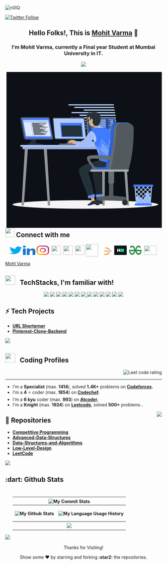 <!-- Profile View Count -->
<p align="left"> <img src="https://komarev.com/ghpvc/?username=n0IQ" alt="n0IQ" /> </p>

[![Twitter Follow](https://img.shields.io/twitter/follow/Mohit_Varma1?color=1DA1F2&logo=twitter&style=for-the-badge)](https://twitter.com/intent/follow?original_referer=https://github.com/n0IQ&screen_name=Mohit_Varma1)

## <p align="center"> Hello Folks!, This is [**Mohit Varma**]() :wave: </p>

<div>
<h3 align="center"> I'm Mohit Varma, currently a Final year Student at Mumbai University in IT. </h3>
<p align="center"> <img src="https://readme-typing-svg.herokuapp.com?font=Roboto&color=%2350CA10&size=25&center=true&vCenter=true&width=850&height=30&lines=A+competitive+programmer.+;An+enthusiast+backend+web+developer.;Enthusiast+to+learn+new+skills.;A+quick+learner+to+develop+new+skills."/></p>
</div>
  
<p><img align="right" src="https://raw.githubusercontent.com/SubhadeepZilong/SubhadeepZilong/main/icons/animation_500_kxa883sd.gif" alt="SubhadeepZilong" /></p>

<!-- Contact Tag -->

## <img src="https://media.giphy.com/media/iY8CRBdQXODJSCERIr/giphy.gif" height="30px" width="30px"> Connect with me

<p align="center">
<a href="https://twitter.com/Mohit_Varma1" target="blank"><img align="center" src="https://raw.githubusercontent.com/SubhadeepZilong/SubhadeepZilong/main/icons/Social/twitter.svg" height="30" width="40" /></a>
<a href="https://www.linkedin.com/in/mohitvarma122/" target="blank"><img align="center" src="https://raw.githubusercontent.com/SubhadeepZilong/SubhadeepZilong/main/icons/Social/linked-in-alt.svg" hakraborty-b341a8191" height="30" width="40" /></a>
<a href="https://www.instagram.com/mohit_varma__/" target="blank"><img align="center" src="https://raw.githubusercontent.com/SubhadeepZilong/SubhadeepZilong/main/icons/Social/instagram.svg" height="30" width="40" /></a>&nbsp;
<a href="mailto:varmamohit122@gmail.com" target="blank"><img align="center" src="https://cdn-icons-png.flaticon.com/512/281/281769.png" height="30" width="30" /></a>&nbsp;
<a href="https://codeforces.com/profile/Mohit." target="blank"><img align="center" src="https://cdn.iconscout.com/icon/free/png-256/code-forces-3521352-2944796.png" height="30" width="30" /></a>&nbsp;
<a href="https://www.codechef.com/users/captainxop/" target="blank"><img align="center" src="https://avatars1.githubusercontent.com/u/11960354?s=460&v=4" height="30" width="30" /></a>
<a href="https://atcoder.jp/users/captainxop/" target="blank"><img align="center" src="https://i.ibb.co/n3Brz1V/atcoder-removebg-preview.png" height="40" width="40" /></a>
<a href="https://leetcode.com/n0IQ/" target="blank"><img align="center" src="https://raw.githubusercontent.com/SubhadeepZilong/SubhadeepZilong/main/icons/Social/leet-code.svg" height="30" width="40" /></a>&nbsp;
<a href="https://www.hackerrank.com/Mohit_Varma" target="blank"><img align="center" src="https://raw.githubusercontent.com/SubhadeepZilong/SubhadeepZilong/main/icons/Social/hackerrank.svg" height="30" width="40" /></a>&nbsp;
<a href="https://auth.geeksforgeeks.org/user/varmamohit122" target="blank"><img align="center" src="https://raw.githubusercontent.com/SubhadeepZilong/SubhadeepZilong/main/icons/Social/geeks-for-geeks.svg" height="30" width="40" /></a>&nbsp;
<a href="https://www.hackerearth.com/@n0IQ" target="blank"><img align="center" src="https://camo.githubusercontent.com/0d8e111fa2d1f1743ca909becc6448691f0d2ee3935a2d3ad82d260f0b046311/68747470733a2f2f75706c6f61642e77696b696d656469612e6f72672f77696b6970656469612f636f6d6d6f6e732f652f65382f4861636b657245617274685f6c6f676f2e706e67" height="30" width="40" /></a>&nbsp;
          
</p>

<div class="badge-base LI-profile-badge" data-locale="en_US" data-size="medium" data-theme="dark" data-type="VERTICAL" data-vanity="mohit-varma" data-version="v1"><a class="badge-base__link LI-simple-link" href="https://www.linkedin.com/in/mohitvarma122/">Moht Varma</a></div>

## <img src = "https://media2.giphy.com/media/QssGEmpkyEOhBCb7e1/giphy.gif?cid=ecf05e47a0n3gi1bfqntqmob8g9aid1oyj2wr3ds3mg700bl&rid=giphy.gif"  height="30px"  width = 32px> &nbsp; TechStacks, I'm familiar with!

<div align="center">
  <a href="https://en.wikipedia.org/wiki/C_(programming_language)"><img width="47" src="https://cdn.iconscout.com/icon/free/png-256/c-57-1175191.png"/></a>
  <a href="https://en.wikipedia.org/wiki/C%2B%2B"><img width="40" src="https://upload.wikimedia.org/wikipedia/commons/thumb/1/18/ISO_C%2B%2B_Logo.svg/1822px-ISO_C%2B%2B_Logo.svg.png"/></a>
  <a href="https://en.wikipedia.org/wiki/Java_(programming_language)"><img width="40" src="https://cdn.worldvectorlogo.com/logos/java-4.svg"/></a>
  <a href="https://en.wikipedia.org/wiki/Visual_Studio_Code"><img width="40" src="https://upload.wikimedia.org/wikipedia/commons/9/9a/Visual_Studio_Code_1.35_icon.svg"/></a>
<!-- 
<img width="45" src=""/><img width="45" src=""/><img width="45" src=""/> -->
  <a href="https://en.wikipedia.org/wiki/Sublime_Text"><img width="40" src="https://avatars.githubusercontent.com/u/684879?s=400&v=4"/></a>
  <a href="https://en.wikipedia.org/wiki/HTML"><img width="40" src="https://cdn-icons-png.flaticon.com/512/1216/1216733.png"/></a>
  <a href="https://en.wikipedia.org/wiki/CSS"><img width="40" src="https://upload.wikimedia.org/wikipedia/commons/thumb/6/62/CSS3_logo.svg/240px-CSS3_logo.svg.png"/>
  <a href="https://en.wikipedia.org/wiki/JavaScript"><img width="34.5" src="https://cdn.worldvectorlogo.com/logos/logo-javascript.svg"/></a>
<!--   <img width="40" src="https://raw.githubusercontent.com/gilbarbara/logos/master/logos/javascript.svg"/>   -->
  <!-- <a href="https://en.wikipedia.org/wiki/Bootstrap_(front-end_framework)"><img width="40" src="https://raw.githubusercontent.com/gilbarbara/logos/master/logos/bootstrap.svg"/></a> -->
  <!-- <a href="https://en.wikipedia.org/wiki/React_(JavaScript_library)"><img width="40" src="https://cdn.worldvectorlogo.com/logos/react-1.svg"/></a> -->
  <a href="https://nodejs.org/en/"><img width="40" src="https://cdn.worldvectorlogo.com/logos/nodejs-icon.svg"/></a>
  <a href="https://expressjs.com/"><img width="40" src="https://cdn.worldvectorlogo.com/logos/express-109.svg"/></a>
  <a href="https://graphql.org/"><img width="40" src="https://cdn.worldvectorlogo.com/logos/graphql-logo-2.svg"/></a>
  <!-- <a href="https://en.wikipedia.org/wiki/Bootstrap_(front-end_framework)"><img width="40" src="https://raw.githubusercontent.com/gilbarbara/logos/master/logos/bootstrap.svg"/></a> -->
    <a href="https://www.mongodb.com/"><img width="45" src="https://cdn.worldvectorlogo.com/logos/mongodb-icon-1.svg"/></a>
    <!-- <a href="https://www.mysql.com/"><img width="55" src="https://cdn.freebiesupply.com/logos/large/2x/mysql-logo-png-transparent.png"/></a> -->
  <a href="https://en.wikipedia.org/wiki/Git"><img width="40" src="https://upload.wikimedia.org/wikipedia/commons/thumb/3/3f/Git_icon.svg/1024px-Git_icon.svg.png"/></a>

</div>
<!-- <img src="https://user-images.githubusercontent.com/73097560/115834477-dbab4500-a447-11eb-908a-139a6edaec5c.gif"></a> -->

## :zap: Tech Projects

- [**URL Shorterner**](https://github.com/n0IQ/URL-Shortener)
- [**Pinterest-Clone-Backend**](https://github.com/n0IQ/Pinterest-Clone-Backend)

<img src="https://user-images.githubusercontent.com/73097560/115834477-dbab4500-a447-11eb-908a-139a6edaec5c.gif"></a>

## <img src = "https://media2.giphy.com/media/QssGEmpkyEOhBCb7e1/giphy.gif?cid=ecf05e47a0n3gi1bfqntqmob8g9aid1oyj2wr3ds3mg700bl&rid=giphy.gif"  height="30px" width = 32px> &nbsp; Coding Profiles

<!-- <p><img align="right" src="https://raw.githubusercontent.com/Mohit./cfstats/main/output/light_card.svg#gh-dark-mode-only" /></p> -->
<img align="right" src="https://cp-logo.vercel.app/leetcode/n0IQ" alt="Leet code rating" />

  </a>
 
 <!-- <p><img align="left" src="https://raw.githubusercontent.com/Mohit./cfstats/main/output/max_rating.svg" /></p> -->
 <!-- <p><img align="left" src="https://raw.githubusercontent.com/Mohit./cfstats/main/output/rating.svg" /></p> -->
<br><hr>

- I'm a **Specialist** (max. **1414**), solved **1.4K+** problems on [**Codeforces**](https://codeforces.com/profile/Mohit.)**.**
- I'm a **4** :star: coder (max. **1854**) on [**Codechef**](https://codechef.com/users/captainxop)**.**
- I'm a **6 kyu** coder (max. **993**) on [**Atcoder**](https://atcoder.jp/users/captainxop)**.**
- I'm a **Knight** (max. **1924**) on [**Leetcode**](https://leetcode.com/n0IQ), solved **500+** problems **.**

<!-- ![]() -->
<!-- ![](https://raw.githubusercontent.com/Mohit./cfstats/main/output/max_rating.svg)
![]() -->

<!-- ## :anchor: Personal Projects

- [**URL Shorterner**](https://dhanrajchaurasia.github.io/Image-Editor-Project/) -->

<img align="right" height="273em" src="https://leetcard.jacoblin.cool/n0IQ?theme=dark&font=Karma&ext=contest" />

## :dizzy: Repositories

- [**Competitive Programming**](https://github.com/n0IQ/Competitive-Programming)
- [**Advanced-Data-Structures**](https://github.com/n0IQ/Advanced-Data-Structures)
- [**Data-Structures-and-Algorithms**](https://github.com/n0IQ/Data-Structures-and-Algorithms)
- [**Low-Level-Design**](https://github.com/n0IQ/Low-Level-Design)
- [**LeetCode**](https://github.com/n0IQ/LeetCode)

<img src="https://user-images.githubusercontent.com/73097560/115834477-dbab4500-a447-11eb-908a-139a6edaec5c.gif"></a>

<h2 align="left"> :dart: Github Stats </h2> 
<ul align="center">
  
  <table>
    <tr>
      <th colspan="2"  style="overflow:hidden;"><img align="center" width=70% src="https://github-readme-streak-stats.herokuapp.com/?user=n0IQ&show_icons=true&theme=radical&hide_border=true" alt="My Commit Stats" />
      </th>
    </tr>
<tr>
  <th  style="overflow:hidden;">
  <img src="https://github-readme-stats.vercel.app/api?username=n0IQ&show_icons=true&theme=radical&hide_border=true" alt="My Github Stats"/></th>
  <th  style="overflow:hidden;">
    <p><img src="https://github-readme-stats.vercel.app/api/top-langs/?username=n0IQ&show_icons=true&theme=radical&hide_border=true&layout=compact" alt="My Language Usage History"/></p></th>
</tr>
   <tr>
     <th colspan="2" style="overflow:hidden;">
       <img width=85% src="https://github-profile-summary-cards.vercel.app/api/cards/profile-details?username=n0IQ&theme=radical"/>
     </th>
    </tr>
  </table>
 </ul>

<img src="https://user-images.githubusercontent.com/73097560/115834477-dbab4500-a447-11eb-908a-139a6edaec5c.gif"></a>

<p align="center">
<p align="center">Thanks for Visiting!</p>
<p align="center">Show some ❤️ by starring and forking <b>:star2:</b> the repositories.</p>
</p>
<!-- 
<script src="https://platform.linkedin.com/badges/js/profile.js" async defer type="text/javascript"\>

</script\> -->
